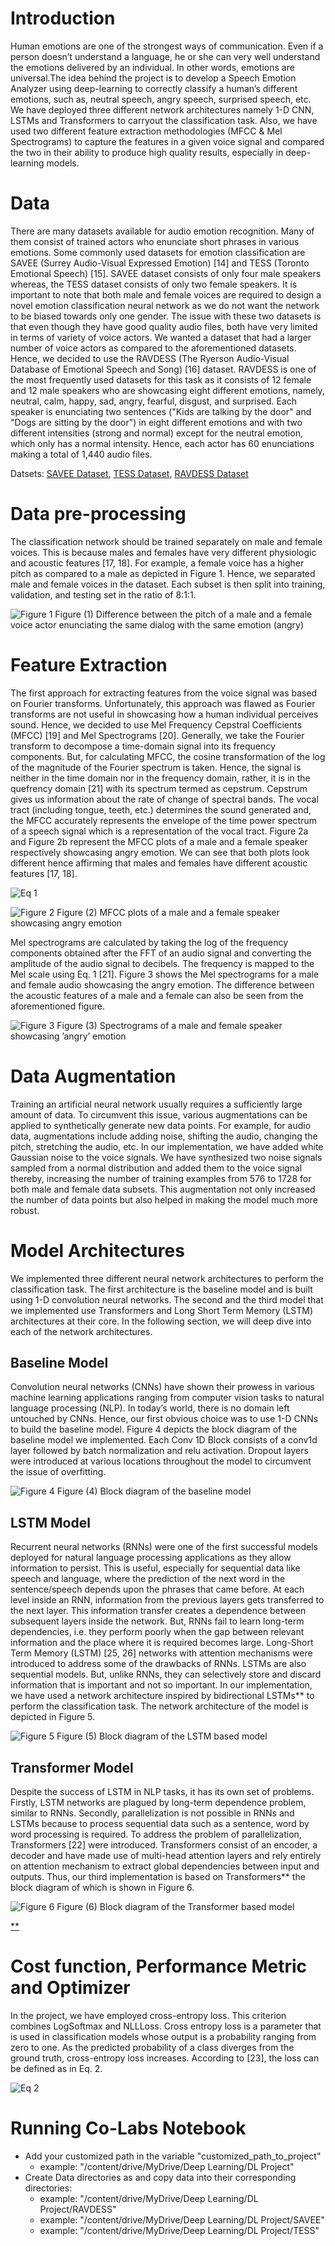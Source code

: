 # Introduction
Human emotions are one of the strongest ways of communication.  Even if a person doesn’t understand a language, he or she can very well understand the emotions delivered by an individual.  In other words, emotions are universal.The idea behind the project is to develop a Speech Emotion Analyzer using deep-learning to correctly classify a human’s different emotions, such as, neutral speech, angry speech, surprised speech, etc. We have deployed three different network architectures namely 1-D CNN, LSTMs and Transformers to carryout the classification task. Also, we have used two different feature extraction methodologies (MFCC &amp; Mel Spectrograms) to capture the features in a given voice signal and compared the two in their ability to produce high quality results, especially in deep-learning models.

# Data
There are many datasets available for audio emotion recognition. Many of them consist of trained actors who enunciate short phrases in various emotions. Some commonly used datasets for emotion classification are SAVEE (Surrey Audio-Visual Expressed Emotion) [14] and TESS (Toronto Emotional Speech) [15]. SAVEE dataset consists of only four male speakers whereas, the TESS dataset consists of only two female speakers. It is important to note that both male and female voices are required to design a novel emotion classification neural network as we do not want the network to be biased towards only one gender. The issue with these two datasets is that even though they have good quality audio files, both have very limited in terms of variety of voice actors. We wanted a dataset that had a larger number of voice actors as compared to the aforementioned datasets. Hence, we decided to use the RAVDESS (The Ryerson Audio-Visual Database of Emotional Speech and Song) [16] dataset. RAVDESS is one of the most frequently used datasets for this task as it consists of 12 female and 12 male speakers who are showcasing eight different emotions, namely, neutral, calm, happy, sad, angry, fearful, disgust, and surprised. Each speaker is enunciating two sentences ("Kids are talking by the door" and "Dogs are sitting by the door") in eight different emotions and with two different intensities (strong and normal) except for the neutral emotion, which only has a normal intensity. Hence, each actor has 60 enunciations making a total of 1,440 audio files.

Datsets:  [SAVEE Dataset](https://www.kaggle.com/barelydedicated/savee-database), [TESS Dataset](https://www.kaggle.com/ejlok1/toronto-emotional-speech-set-tess), [RAVDESS Dataset](https://www.kaggle.com/uwrfkaggler/ravdess-emotional-speech-audio)

# Data pre-processing
The classification network should be trained separately on male and female voices. This is because males and females have very different physiologic and acoustic features [17, 18]. For example, a female voice has a higher pitch as compared to a male as depicted in Figure 1. Hence, we separated male and female voices in the dataset. Each subset is then split into training, validation, and testing set in the ratio of 8:1:1.

![Figure 1](https://github.com/vaibhavsundharam/Speech-Emotion-Analysis/blob/main/Images/Figure_1.png?raw=true)
Figure (1) Difference between the pitch of a male and a female voice actor enunciating the same dialog with the same emotion (angry)

# Feature Extraction
The first approach for extracting features from the voice signal was based on Fourier transforms. Unfortunately, this approach was flawed as Fourier transforms are not useful in showcasing how a human individual perceives sound. Hence, we decided to use Mel Frequency Cepstral Coefficients (MFCC) [19] and Mel Spectrograms [20]. Generally, we take the Fourier transform to decompose a time-domain signal into its frequency components. But, for calculating MFCC, the cosine transformation of the log of the magnitude of the Fourier spectrum is taken. Hence, the signal is neither in the time domain nor in the frequency domain, rather, it is in the quefrency domain [21] with its spectrum
termed as cepstrum. Cepstrum gives us information about the rate of change of spectral bands. The vocal tract (including tongue, teeth, etc.) determines the sound generated and, the MFCC accurately represents the envelope of the time power spectrum of a speech signal which is a representation of the vocal tract. Figure 2a and Figure 2b represent the MFCC plots of a male and a female speaker respectively showcasing angry emotion. We can see that both plots look different hence affirming that males and females have different acoustic features [17, 18].

![Eq 1](https://github.com/vaibhavsundharam/Speech-Emotion-Analysis/blob/main/Images/Eq_1.png?raw=true)


![Figure 2](https://github.com/vaibhavsundharam/Speech-Emotion-Analysis/blob/main/Images/Figure_2.png?raw=true)
Figure (2) MFCC plots of a male and a female speaker showcasing angry emotion

Mel spectrograms are calculated by taking the log of the frequency components obtained after the FFT of an audio signal and converting the amplitude of the audio signal to decibels. The frequency is mapped to the Mel scale using Eq. 1 [21]. Figure 3 shows the Mel spectrograms for a male and female audio showcasing the angry emotion. The difference between the acoustic features of a male and a female can also be seen from the aforementioned figure.

![Figure 3](https://github.com/vaibhavsundharam/Speech-Emotion-Analysis/blob/main/Images/Figure_2.png?raw=true)
Figure (3) Spectrograms of a male and female speaker showcasing ’angry’ emotion

# Data Augmentation
Training an artificial neural network usually requires a sufficiently large amount of data. To circumvent this issue, various augmentations can be applied to synthetically generate new data points. For example, for audio data, augmentations include adding noise, shifting the audio, changing the pitch, stretching the audio, etc. In our implementation, we have added white Gaussian noise to the voice signals. We have synthesized two noise signals sampled from a normal distribution and added them
to the voice signal thereby, increasing the number of training examples from 576 to 1728 for both male and female data subsets. This augmentation not only increased the number of data points but also helped in making the model much more robust.

# Model Architectures
We implemented three different neural network architectures to perform the classification task. The first architecture is the baseline model and is built using 1-D convolution neural networks. The second and the third model that we implemented use Transformers and Long Short Term Memory (LSTM) architectures at their core. In the following section, we will deep dive into each of the network architectures.

## Baseline Model 
Convolution neural networks (CNNs) have shown their prowess in various machine learning applications ranging from computer vision tasks to natural language processing (NLP). In today’s world, there is no domain left untouched by CNNs. Hence, our first obvious choice was to use 1-D CNNs to build the baseline model. Figure 4 depicts the block diagram of the baseline model we implemented. Each Conv 1D Block consists of a conv1d layer followed by batch normalization and relu activation. Dropout layers were introduced at various locations throughout the model to circumvent the issue of overfitting.

![Figure 4](https://github.com/vaibhavsundharam/Speech-Emotion-Analysis/blob/main/Images/Figure_4.png?raw=true)
Figure (4) Block diagram of the baseline model

## LSTM Model
Recurrent neural networks (RNNs) were one of the first successful models deployed for natural language processing applications as they allow information to persist. This is useful, especially for sequential data like speech and language, where the prediction of the next word in the sentence/speech depends upon the phrases that came before. At each level inside an RNN, information from the previous layers gets transferred to the next layer. This information transfer creates a dependence between subsequent layers inside the network. But, RNNs fail to learn long-term dependencies, i.e. they perform poorly when the gap between relevant information and the place where it is required
becomes large. Long-Short Term Memory (LSTM) [25, 26] networks with attention mechanisms were introduced to address some of the drawbacks of RNNs. LSTMs are also sequential models. But, unlike RNNs, they can selectively store and discard information that is important and not so important. In our implementation, we have used a network architecture inspired by bidirectional LSTMs** to perform the classification task. The network architecture of the model is depicted in Figure 5.

![Figure 5](https://github.com/vaibhavsundharam/Speech-Emotion-Analysis/blob/main/Images/Figure_5.png?raw=true)
Figure (5) Block diagram of the LSTM based model

## Transformer Model 
Despite the success of LSTM in NLP tasks, it has its own set of problems. Firstly, LSTM networks are plagued by long-term dependence problem, similar to RNNs. Secondly, parallelization is not possible in RNNs and LSTMs because to process sequential data such as a sentence, word by word processing is required. To address the problem of parallelization, Transformers [22] were introduced. Transformers consist of an encoder, a decoder and have made use of multi-head attention layers and rely entirely on attention mechanism to extract global dependencies between input and outputs. Thus, our third implementation is based on Transformers** the block diagram of which is shown in Figure 6.

![Figure 6](https://github.com/vaibhavsundharam/Speech-Emotion-Analysis/blob/main/Images/Figure_6.png?raw=true)
Figure (6) Block diagram of the Transformer based model

[**](https://github.com/Data-Science-kosta/Speech-Emotion-Classification-with-PyTorch)

# Cost function, Performance Metric and Optimizer
In the project, we have employed cross-entropy loss. This criterion combines LogSoftmax and NLLLoss. Cross entropy loss is a parameter that is used in classification models whose output is a probability ranging from zero to one. As the predicted probability of a class diverges from the ground truth, cross-entropy loss increases. According to [23], the loss can be defined as in Eq. 2.

![Eq 2](https://github.com/vaibhavsundharam/Speech-Emotion-Analysis/blob/main/Images/Eq_2.png?raw=true)

# Running Co-Labs Notebook
* Add your customized path in the variable "customized_path_to_project"
  * example: "/content/drive/MyDrive/Deep Learning/DL Project" 
* Create Data directories as and copy data into their corresponding directories:
  * example: "/content/drive/MyDrive/Deep Learning/DL Project/RAVDESS" 
  * example: "/content/drive/MyDrive/Deep Learning/DL Project/SAVEE"
  * example: "/content/drive/MyDrive/Deep Learning/DL Project/TESS"
 
 
  
